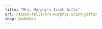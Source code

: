 ```yaml
---
title: "Mrs. Murphy's Irish Gifts"
url: /sioux-falls/mrs-murphys-irish-gifts/
shop: Andenken
---
```


